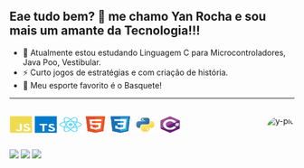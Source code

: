 ## Eae tudo bem? 👋 me chamo Yan Rocha e sou mais um amante da Tecnologia!!!

- 🌱 Atualmente estou estudando Linguagem C para Microcontroladores, Java Poo, Vestibular.
- ⚡ Curto jogos de estratégias e com criação de história.
- 🏀 Meu esporte favorito é o Basquete!
***


<div style="display: inline_block"><br>
  <img align="center" alt="y-Js" height="30" width="40" src="https://raw.githubusercontent.com/devicons/devicon/master/icons/javascript/javascript-plain.svg">
  <img align="center" alt="y-Ts" height="30" width="40" src="https://raw.githubusercontent.com/devicons/devicon/master/icons/typescript/typescript-plain.svg">
  <img align="center" alt="y-React" height="30" width="40" src="https://raw.githubusercontent.com/devicons/devicon/master/icons/react/react-original.svg">
  <img align="center" alt="y-HTML" height="30" width="40" src="https://raw.githubusercontent.com/devicons/devicon/master/icons/html5/html5-original.svg">
  <img align="center" alt="y-CSS" height="30" width="40" src="https://raw.githubusercontent.com/devicons/devicon/master/icons/css3/css3-original.svg">
  <img align="center" alt="y-Python" height="30" width="40" src="https://raw.githubusercontent.com/devicons/devicon/master/icons/python/python-original.svg">
  <img align="center" alt="y-Csharp" height="30" width="40" src="https://raw.githubusercontent.com/devicons/devicon/master/icons/csharp/csharp-original.svg">
  <img align="right" alt="y-pic" height="300" style="border-radius:50px;" src="https://i.pinimg.com/originals/36/cf/b5/36cfb503915fde62bfef33e9da451020.jpg?width=684&height=684">
</div>
  
  ##
 
<div> 
  <a href="https://www.youtube.com/channel/UC43Thbo3ib4xCs_9Z9dYg8w" target="_blank"><img src="https://img.shields.io/badge/YouTube-FF0000?style=for-the-badge&logo=youtube&logoColor=white" target="_blank"></a>
  <a href="https://instagram.com/_yannxl" target="_blank"><img src="https://img.shields.io/badge/-Instagram-%23E4405F?style=for-the-badge&logo=instagram&logoColor=white" target="_blank"></a> 
  <a href="https://www.linkedin.com/in/yan-alves-288074207/?originalSubdomain=br" target="_blank"><img src="https://img.shields.io/badge/-LinkedIn-%230077B5?style=for-the-badge&logo=linkedin&logoColor=white" target="_blank"></a> 
</div>
